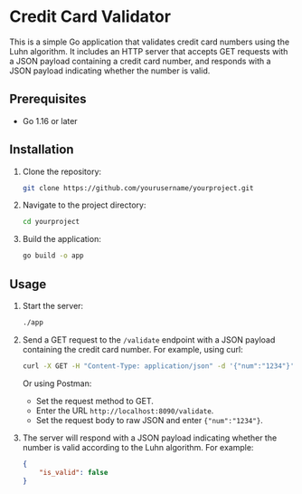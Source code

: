# Credit Card Validator

This is a simple Go application that validates credit card numbers using the Luhn algorithm. It includes an HTTP server that accepts GET requests with a JSON payload containing a credit card number, and responds with a JSON payload indicating whether the number is valid.

## Prerequisites

- Go 1.16 or later

## Installation

1. Clone the repository:

    ```bash
    git clone https://github.com/yourusername/yourproject.git
    ```

2. Navigate to the project directory:

    ```bash
    cd yourproject
    ```

3. Build the application:

    ```bash
    go build -o app
    ```

## Usage

1. Start the server:

    ```bash
    ./app
    ```

2. Send a GET request to the `/validate` endpoint with a JSON payload containing the credit card number. For example, using curl:

    ```bash
    curl -X GET -H "Content-Type: application/json" -d '{"num":"1234"}' http://localhost:8090/validate
    ```

    Or using Postman:

    - Set the request method to GET.
    - Enter the URL `http://localhost:8090/validate`.
    - Set the request body to raw JSON and enter `{"num":"1234"}`.

3. The server will respond with a JSON payload indicating whether the number is valid according to the Luhn algorithm. For example:

    ```json
    {
        "is_valid": false
    }
    ```
